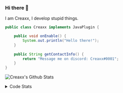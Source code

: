 ### Hi there 👋

I am Creaxx, I develop stupid things. 

```java
public class Creaxx implements JavaPlugin {

    public void onEnable() {
        System.out.println("Hello there!");
    }
    
    public String getContactInfo() {
        return "Message me on discord: Creaxx#0001";
    }
}
```

![Creaxx's Github Stats](https://github-readme-stats.vercel.app/api?username=CreaxxOG&show_icons=true&theme=dark&count_private=true)

<details>
  <summary>Code Stats</summary>

<!--START_SECTION:waka-->
![Code Time](http://img.shields.io/badge/Code%20Time-804%20hrs%2014%20mins-blue)

![Lines of code](https://img.shields.io/badge/From%20Hello%20World%20I%27ve%20Written-70%20Thousand%20lines%20of%20code-blue)

**🐱 My GitHub Data** 

> 🏆 315 Contributions in the Year 2022
 > 
> 📦 226.8 kB Used in GitHub's Storage 
 > 
> 🚫 Not Opted to Hire
 > 
> 📜 3 Public Repositories 
 > 
> 🔑 2 Private Repositories  
 > 
**I'm a Night 🦉** 

```text
🌞 Morning    6 commits      █░░░░░░░░░░░░░░░░░░░░░░░░   4.05% 
🌆 Daytime    53 commits     █████████░░░░░░░░░░░░░░░░   35.81% 
🌃 Evening    72 commits     ████████████░░░░░░░░░░░░░   48.65% 
🌙 Night      17 commits     ██░░░░░░░░░░░░░░░░░░░░░░░   11.49%

```
📅 **I'm Most Productive on Wednesday** 

```text
Monday       24 commits     ████░░░░░░░░░░░░░░░░░░░░░   16.22% 
Tuesday      32 commits     █████░░░░░░░░░░░░░░░░░░░░   21.62% 
Wednesday    45 commits     ███████░░░░░░░░░░░░░░░░░░   30.41% 
Thursday     6 commits      █░░░░░░░░░░░░░░░░░░░░░░░░   4.05% 
Friday       9 commits      █░░░░░░░░░░░░░░░░░░░░░░░░   6.08% 
Saturday     18 commits     ███░░░░░░░░░░░░░░░░░░░░░░   12.16% 
Sunday       14 commits     ██░░░░░░░░░░░░░░░░░░░░░░░   9.46%

```


📊 **This Week I Spent My Time On** 

```text
💬 Programming Languages: 
Java                     22 hrs 3 mins       █████████████████████░░░░   86.77% 
Kotlin                   2 hrs 11 mins       ██░░░░░░░░░░░░░░░░░░░░░░░   8.6% 
XML                      30 mins             ░░░░░░░░░░░░░░░░░░░░░░░░░   2.0% 
TypeScript               25 mins             ░░░░░░░░░░░░░░░░░░░░░░░░░   1.64% 
YAML                     7 mins              ░░░░░░░░░░░░░░░░░░░░░░░░░   0.48%

🔥 Editors: 
IntelliJ                 25 hrs 25 mins      █████████████████████████   100.0%

```

**I Mostly Code in Java** 

```text
Java                     5 repos             ███████████████░░░░░░░░░░   62.5% 
EJS                      1 repo              ███░░░░░░░░░░░░░░░░░░░░░░   12.5% 
Kotlin                   1 repo              ███░░░░░░░░░░░░░░░░░░░░░░   12.5% 
Python                   1 repo              ███░░░░░░░░░░░░░░░░░░░░░░   12.5%

```



 Last Updated on 22/08/2022 12:48:25 UTC
<!--END_SECTION:waka-->
</details>
